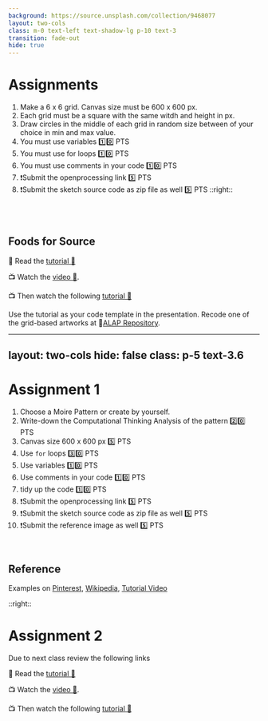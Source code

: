```yaml
---
background: https://source.unsplash.com/collection/9468077
layout: two-cols
class: m-0 text-left text-shadow-lg p-10 text-3
transition: fade-out
hide: true
---
```


# Assignments

1. Make a 6 x 6 grid. Canvas size must be 600 x 600 px.
2. Each grid must be a square with the same witdh and height in px. 
3. Draw circles in the middle of each grid in random size between of your choice in min and max value. 
5. You must use variables 1️⃣0️⃣ PTS
6. You must use for loops 1️⃣0️⃣ PTS
7. You must use comments in your code 1️⃣0️⃣ PTS
8. ❗Submit the openprocessing link 5️⃣ PTS
9. ❗Submit the sketch source code as zip file as well 5️⃣ PTS
::right::

<br />



<br />

## Foods for Source

📖 Read the [tutorial 🔗](https://openprocessing.org/sketch/1707047)

📺 Watch the [video 🔗](https://thecodingtrain.com/tracks/code-programming-with-p5-js/code/4-loops/1-while-for). 

📺 Then watch the following [tutorial 🔗](https://thecodingtrain.com/tracks/code-programming-with-p5-js/code/4-loops/2-nested)

Use the tutorial as your code template in the presentation. Recode one of the grid-based artworks at 🔗[ALAP Repository](https://alptugan.notion.site/0025088dd8be4eafad7826c90260dc59?v=e8195072f5ec42f4b9f39a70b64b429d).

---
layout: two-cols
hide: false
class: p-5 text-3.6
---

# Assignment 1

1. Choose a Moire Pattern or create by yourself. 
2. Write-down the Computational Thinking Analysis of the pattern 2️⃣0️⃣ PTS
3. Canvas size 600 x 600 px  5️⃣ PTS
4. Use `for` loops 3️⃣0️⃣ PTS
5. Use variables 1️⃣0️⃣ PTS
6. Use comments in your code 1️⃣0️⃣ PTS
7. tidy up the code 1️⃣0️⃣ PTS
8. ❗Submit the openprocessing link 5️⃣ PTS
9. ❗Submit the sketch source code as zip file as well 5️⃣ PTS
10. ❗Submit the reference image as well 5️⃣ PTS

<br />

## Reference
Examples on [Pinterest](https://www.pinterest.com/search/pins/?q=moire&rs=typed), [Wikipedia](https://www.wikiwand.com/en/articles/Moir%C3%A9_pattern), [Tutorial Video](https://www.youtube.com/watch?v=62SbexSgQIw)


::right::
# Assignment 2
Due to next class review the following links

📖 Read the [tutorial 🔗](https://openprocessing.org/sketch/1707047)

📺 Watch the [video 🔗](https://thecodingtrain.com/tracks/code-programming-with-p5-js/code/4-loops/1-while-for). 

📺 Then watch the following [tutorial 🔗](https://thecodingtrain.com/tracks/code-programming-with-p5-js/code/4-loops/2-nested)
